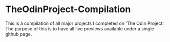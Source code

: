 # TheOdinProject-Compilation
This is a compilation of all major projects I completed on 'The Odin Project'. The purpose of this is to have all live previews available under a single github page.
